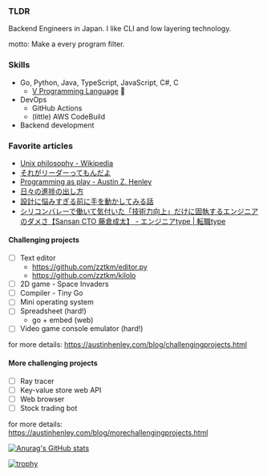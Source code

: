 ### TLDR

Backend Engineers in Japan. I like CLI and low layering technology.

motto: Make a every program filter.

### Skills

- Go, Python, Java, TypeScript, JavaScript, C#, C
  - [V Programming Language](https://github.com/vlang/v) 🥑
- DevOps
  - GitHub Actions
  - (little) AWS CodeBuild
- Backend development


### Favorite articles

- [Unix philosophy - Wikipedia](https://en.wikipedia.org/wiki/Unix_philosophy)
- [それがリーダーってもんだよ](https://j.ktamura.com/archives/16385)
- [Programming as play - Austin Z. Henley](https://austinhenley.com/blog/programmingasplay.html)
- [日々の進捗の出し方](https://nhiroki.jp/2019/02/14/make-progress)
- [設計に悩みすぎる前に手を動かしてみる話](https://nhiroki.jp/2021/09/24/coding-before-overthinking)
- [シリコンバレーで働いて気付いた「技術力向上」だけに固執するエンジニアのダメさ【Sansan CTO 藤倉成太】 - エンジニアtype | 転職type](https://type.jp/et/feature/9402/)


#### Challenging projects

- [ ] Text editor
  - https://github.com/zztkm/editor.py
  - https://github.com/zztkm/kilolo
- [ ] 2D game - Space Invaders
- [ ] Compiler - Tiny Go
- [ ] Mini operating system
- [ ] Spreadsheet (hard!)
  - go + embed (web)  
- [ ] Video game console emulator (hard!)

for more details: https://austinhenley.com/blog/challengingprojects.html

#### More challenging projects

- [ ] Ray tracer
- [ ] Key-value store web API
- [ ] Web browser
- [ ] Stock trading bot

for more details: https://austinhenley.com/blog/morechallengingprojects.html

<!--
**zztkm/zztkm** is a ✨ _special_ ✨ repository because its `README.md` (this file) appears on your GitHub profile.

Here are some ideas to get you started:

- 🔭 I’m currently working on ...
- 🌱 I’m currently learning ...
- 👯 I’m looking to collaborate on ...
- 🤔 I’m looking for help with ...
- 💬 Ask me about ...
- 📫 How to reach me: ...
- 😄 Pronouns: ...
- ⚡ Fun fact: ...
-->
[![Anurag's GitHub stats](https://github-readme-stats.vercel.app/api?username=zztkm)](https://github.com/anuraghazra/github-readme-stats)

[![trophy](https://github-profile-trophy.vercel.app/?username=zztkm&theme=onedark)](https://github.com/ryo-ma/github-profile-trophy)
